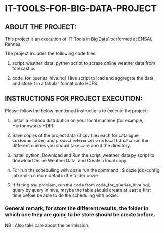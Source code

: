 # IT-TOOLS-FOR-BIG-DATA-PROJECT

## ABOUT THE PROJECT:


This project is an execution of 'IT Tools in Big Data' performed at ENSAI, Rennes.

The project includes the following code files:


1. script_weather_data: python script to scrape online weather data from forecast io.

2. code_for_queries_hive.hql: Hive script to load and aggregate the data, and store it in a tabular format onto HDFS.



## INSTRUCTIONS FOR PROJECT EXECUTION:


Please follow the below mentioned instructions to execute the project:


1. Install a Hadoop distribution on your local machine (for example, Hortonnworks HDP)

2. Save copies of the project data (3 csv files each for catalogue, customer, order, and product reference) on a local hdfs.For run the different queries you should take care about the directory.

3. install python, Download and Run the script_weather_data.py script to donwload Online Weather Data, and Create a local copy.

4. For run the schedulling with oozie run the command : $ oozie job-config job.xml-run
   more detail in the folder oozie.

5. If facing any problem, run the code from code_for_queries_hive.hql, query by query in hive, maybe the table should create at least a first time before be able to do the scheduling with oozie.


### General remark, for store the different results, the folder in which one they are going to be store should be create before.

NB : Also take care about the permission.
